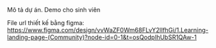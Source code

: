 Mô tả dự án. Demo cho sinh viên

File url thiết kế bằng figma: https://www.figma.com/design/vvWaZF0Wm68FLvY2lIfhGi/1.Learning-landing-page-(Community)?node-id=0-1&t=osQodpIhUbSR1QAw-1
